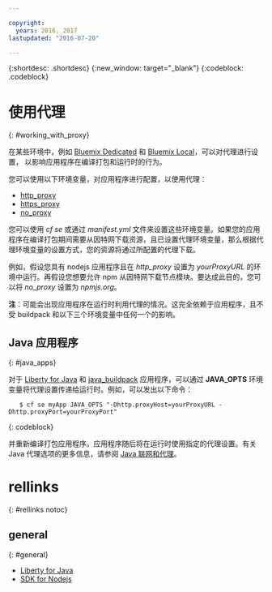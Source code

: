```yaml
---

copyright:
  years: 2016, 2017
lastupdated: "2016-07-20"

---
```


{:shortdesc: .shortdesc}
{:new_window: target="_blank"}
{:codeblock: .codeblock}


# 使用代理
{: #working_with_proxy}



在某些环境中，例如 [Bluemix Dedicated](/docs/dedicated/index.html#dedicated) 和
[Bluemix Local](/docs/local/index.html#local)，可以对代理进行设置，
以影响应用程序在编译打包和运行时的行为。

您可以使用以下环境变量，对应用程序进行配置，以使用代理：
  * [http_proxy](https://docs.cloudfoundry.org/buildpacks/proxy-usage.html)
  * [https_proxy](https://docs.cloudfoundry.org/buildpacks/proxy-usage.html)
  * [no_proxy](http://www.gnu.org/software/wget/manual/html_node/Proxies.html)

您可以使用 *cf se* 或通过 *manifest.yml* 文件来设置这些环境变量。如果您的应用程序在编译打包期间需要从因特网下载资源，且已设置代理环境变量，那么根据代理环境变量的设置方式，您的资源将通过所配置的代理下载。


例如，假设您具有 nodejs 应用程序且在 *http_proxy* 设置为 *yourProxyURL* 的环境中运行。再假设您想要允许 npm 从因特网下载节点模块。要达成此目的，您可以将 *no_proxy* 设置为 *npmjs.org*。

**注**：可能会出现应用程序在运行时利用代理的情况。这完全依赖于应用程序，且不受 buildpack 和以下三个环境变量中任何一个的影响。


## Java 应用程序
{: #java_apps}

对于 [Liberty for Java](/docs/runtimes/liberty/index.html) 和 [java_buildpack](/docs/runtimes/tomcat/index.html) 应用程序，可以通过 **JAVA_OPTS** 环境变量将代理设置传递给运行时。例如，可以发出以下命令：
```
   $ cf se myApp JAVA_OPTS "-Dhttp.proxyHost=yourProxyURL -Dhttp.proxyPort=yourProxyPort"
```
{: codeblock}

并重新编译打包应用程序。应用程序随后将在运行时使用指定的代理设置。有关 Java 代理选项的更多信息，请参阅 [Java 联网和代理](https://docs.oracle.com/javase/8/docs/technotes/guides/net/proxies.html)。

# rellinks
{: #rellinks notoc}
## general
{: #general}
* [Liberty for Java](/docs/runtimes/liberty/index.html)
* [SDK for Nodejs](/docs/runtimes/nodejs/index.html)
